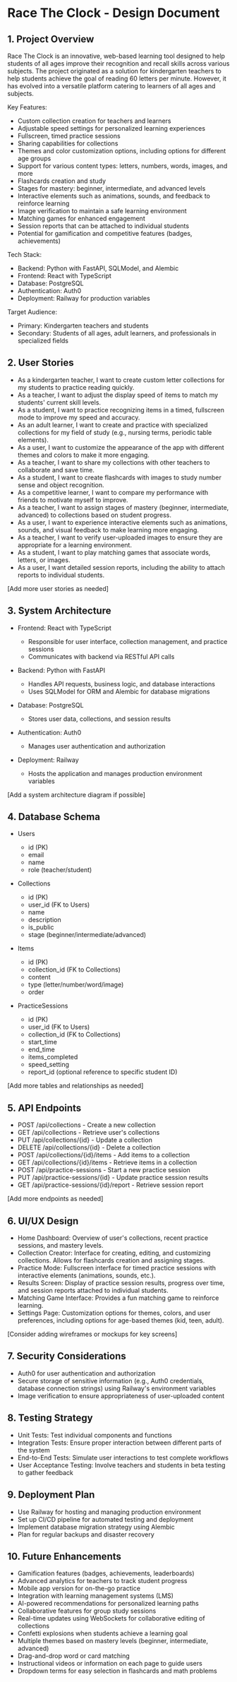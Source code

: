 # Race The Clock - Design Document

## 1. Project Overview

Race The Clock is an innovative, web-based learning tool designed to help students of all ages improve their recognition and recall skills across various subjects. The project originated as a solution for kindergarten teachers to help students achieve the goal of reading 60 letters per minute. However, it has evolved into a versatile platform catering to learners of all ages and subjects.

Key Features:
- Custom collection creation for teachers and learners
- Adjustable speed settings for personalized learning experiences
- Fullscreen, timed practice sessions
- Sharing capabilities for collections
- Themes and color customization options, including options for different age groups
- Support for various content types: letters, numbers, words, images, and more
- Flashcards creation and study
- Stages for mastery: beginner, intermediate, and advanced levels
- Interactive elements such as animations, sounds, and feedback to reinforce learning
- Image verification to maintain a safe learning environment
- Matching games for enhanced engagement
- Session reports that can be attached to individual students
- Potential for gamification and competitive features (badges, achievements)

Tech Stack:
- Backend: Python with FastAPI, SQLModel, and Alembic
- Frontend: React with TypeScript
- Database: PostgreSQL
- Authentication: Auth0
- Deployment: Railway for production variables

Target Audience:
- Primary: Kindergarten teachers and students
- Secondary: Students of all ages, adult learners, and professionals in specialized fields

## 2. User Stories

- As a kindergarten teacher, I want to create custom letter collections for my students to practice reading quickly.
- As a teacher, I want to adjust the display speed of items to match my students' current skill levels.
- As a student, I want to practice recognizing items in a timed, fullscreen mode to improve my speed and accuracy.
- As an adult learner, I want to create and practice with specialized collections for my field of study (e.g., nursing terms, periodic table elements).
- As a user, I want to customize the appearance of the app with different themes and colors to make it more engaging.
- As a teacher, I want to share my collections with other teachers to collaborate and save time.
- As a student, I want to create flashcards with images to study number sense and object recognition.
- As a competitive learner, I want to compare my performance with friends to motivate myself to improve.
- As a teacher, I want to assign stages of mastery (beginner, intermediate, advanced) to collections based on student progress.
- As a user, I want to experience interactive elements such as animations, sounds, and visual feedback to make learning more engaging.
- As a teacher, I want to verify user-uploaded images to ensure they are appropriate for a learning environment.
- As a student, I want to play matching games that associate words, letters, or images.
- As a user, I want detailed session reports, including the ability to attach reports to individual students.

[Add more user stories as needed]

## 3. System Architecture

- Frontend: React with TypeScript
  - Responsible for user interface, collection management, and practice sessions
  - Communicates with backend via RESTful API calls

- Backend: Python with FastAPI
  - Handles API requests, business logic, and database interactions
  - Uses SQLModel for ORM and Alembic for database migrations

- Database: PostgreSQL
  - Stores user data, collections, and session results

- Authentication: Auth0
  - Manages user authentication and authorization

- Deployment: Railway
  - Hosts the application and manages production environment variables

[Add a system architecture diagram if possible]

## 4. Database Schema

- Users
  - id (PK)
  - email
  - name
  - role (teacher/student)

- Collections
  - id (PK)
  - user_id (FK to Users)
  - name
  - description
  - is_public
  - stage (beginner/intermediate/advanced)

- Items
  - id (PK)
  - collection_id (FK to Collections)
  - content
  - type (letter/number/word/image)
  - order

- PracticeSessions
  - id (PK)
  - user_id (FK to Users)
  - collection_id (FK to Collections)
  - start_time
  - end_time
  - items_completed
  - speed_setting
  - report_id (optional reference to specific student ID)

[Add more tables and relationships as needed]

## 5. API Endpoints

- POST /api/collections - Create a new collection
- GET /api/collections - Retrieve user's collections
- PUT /api/collections/{id} - Update a collection
- DELETE /api/collections/{id} - Delete a collection
- POST /api/collections/{id}/items - Add items to a collection
- GET /api/collections/{id}/items - Retrieve items in a collection
- POST /api/practice-sessions - Start a new practice session
- PUT /api/practice-sessions/{id} - Update practice session results
- GET /api/practice-sessions/{id}/report - Retrieve session report

[Add more endpoints as needed]

## 6. UI/UX Design

- Home Dashboard: Overview of user's collections, recent practice sessions, and mastery levels.
- Collection Creator: Interface for creating, editing, and customizing collections. Allows for flashcards creation and assigning stages.
- Practice Mode: Fullscreen interface for timed practice sessions with interactive elements (animations, sounds, etc.).
- Results Screen: Display of practice session results, progress over time, and session reports attached to individual students.
- Matching Game Interface: Provides a fun matching game to reinforce learning.
- Settings Page: Customization options for themes, colors, and user preferences, including options for age-based themes (kid, teen, adult).

[Consider adding wireframes or mockups for key screens]

## 7. Security Considerations

- Auth0 for user authentication and authorization
- Secure storage of sensitive information (e.g., Auth0 credentials, database connection strings) using Railway's environment variables
- Image verification to ensure appropriateness of user-uploaded content

## 8. Testing Strategy

- Unit Tests: Test individual components and functions
- Integration Tests: Ensure proper interaction between different parts of the system
- End-to-End Tests: Simulate user interactions to test complete workflows
- User Acceptance Testing: Involve teachers and students in beta testing to gather feedback

## 9. Deployment Plan

- Use Railway for hosting and managing production environment
- Set up CI/CD pipeline for automated testing and deployment
- Implement database migration strategy using Alembic
- Plan for regular backups and disaster recovery

## 10. Future Enhancements

- Gamification features (badges, achievements, leaderboards)
- Advanced analytics for teachers to track student progress
- Mobile app version for on-the-go practice
- Integration with learning management systems (LMS)
- AI-powered recommendations for personalized learning paths
- Collaborative features for group study sessions
- Real-time updates using WebSockets for collaborative editing of collections
- Confetti explosions when students achieve a learning goal
- Multiple themes based on mastery levels (beginner, intermediate, advanced)
- Drag-and-drop word or card matching
- Instructional videos or information on each page to guide users
- Dropdown terms for easy selection in flashcards and math problems
